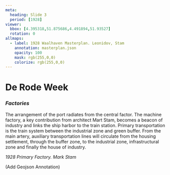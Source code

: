 ```yaml
---
meta:
  heading: Slide 3
  period: [1928]
viewer:
  bbox: [4.395318,51.875686,4.491894,51.93527]
  rotation: 0
allmaps:
  - label: 1928 Waalhaven Masterplan. Leonidov, Stam
    annotation: masterplan.json
    opacity: 100
    mask: rgb(255,0,0)
    colorize: rgb(255,0,0)
---
```

# **De Rode Week**
### _Factories_

The arrangement of the port radiates from the central factor. The machine factory, a key contribution from architect Mart Stam, becomes a beacon of industry and links the ship harbor to the train station. Primary transportation is the train system between the industrial zone and green buffer. From the main artery, auxiliary transportation lines will circulate from the housing settlement, through the buffer zone, to the industrial zone, infrastructural zone and finally the house of industry.

_1928 Primary Factory. Mark Stam_


(Add Geojson Annotation)
